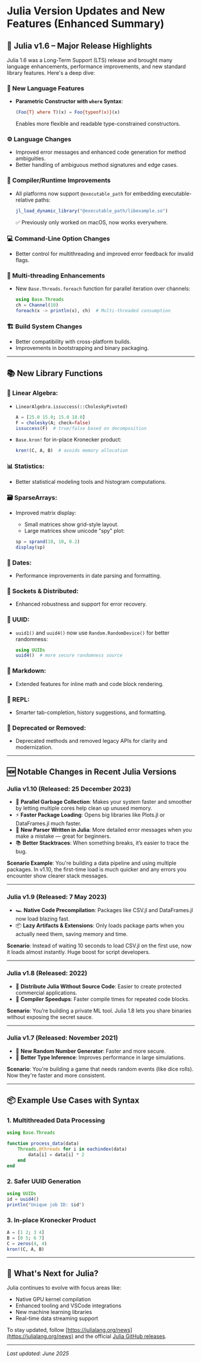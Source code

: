 # Julia Version Updates and New Features (Enhanced Summary)

## 📌 Julia v1.6 – Major Release Highlights

Julia 1.6 was a Long-Term Support (LTS) release and brought many language enhancements, performance improvements, and new standard library features. Here's a deep dive:

### 🚀 New Language Features

* **Parametric Constructor with `where` Syntax**:

  ```julia
  (Foo{T} where T)(x) = Foo{typeof(x)}(x)
  ```

  Enables more flexible and readable type-constrained constructors.

### ⚙️ Language Changes

* Improved error messages and enhanced code generation for method ambiguities.
* Better handling of ambiguous method signatures and edge cases.

### 🔧 Compiler/Runtime Improvements

* All platforms now support `@executable_path` for embedding executable-relative paths:

  ```julia
  jl_load_dynamic_library("@executable_path/libexample.so")
  ```

  ✅ Previously only worked on macOS, now works everywhere.

### 💻 Command-Line Option Changes

* Better control for multithreading and improved error feedback for invalid flags.

### 🧵 Multi-threading Enhancements

* New `Base.Threads.foreach` function for parallel iteration over channels:

  ```julia
  using Base.Threads
  ch = Channel(10)
  foreach(x -> println(x), ch)  # Multi-threaded consumption
  ```

### 🏗️ Build System Changes

* Better compatibility with cross-platform builds.
* Improvements in bootstrapping and binary packaging.

---

## 📚 New Library Functions

### 🧮 Linear Algebra:

* `LinearAlgebra.issuccess(::CholeskyPivoted)`

  ```julia
  A = [25.0 15.0; 15.0 18.0]
  F = cholesky(A; check=false)
  issuccess(F)  # true/false based on decomposition
  ```
* `Base.kron!` for in-place Kronecker product:

  ```julia
  kron!(C, A, B)  # avoids memory allocation
  ```

### 📊 Statistics:

* Better statistical modeling tools and histogram computations.

### 🗃️ SparseArrays:

* Improved matrix display:

  * Small matrices show grid-style layout.
  * Large matrices show unicode "spy" plot:

  ```julia
  sp = sprand(10, 10, 0.2)
  display(sp)
  ```

### 📆 Dates:

* Performance improvements in date parsing and formatting.

### 🔌 Sockets & Distributed:

* Enhanced robustness and support for error recovery.

### 🔗 UUID:

* `uuid1()` and `uuid4()` now use `Random.RandomDevice()` for better randomness:

  ```julia
  using UUIDs
  uuid4()  # more secure randomness source
  ```

### 📖 Markdown:

* Extended features for inline math and code block rendering.

### 🧪 REPL:

* Smarter tab-completion, history suggestions, and formatting.

### 🔄 Deprecated or Removed:

* Deprecated methods and removed legacy APIs for clarity and modernization.

---

## 🆕 Notable Changes in Recent Julia Versions

### Julia v1.10 (Released: 25 December 2023)

* 🔄 **Parallel Garbage Collection**: Makes your system faster and smoother by letting multiple cores help clean up unused memory.
* ⚡ **Faster Package Loading**: Opens big libraries like Plots.jl or DataFrames.jl much faster.
* 🧠 **New Parser Written in Julia**: More detailed error messages when you make a mistake — great for beginners.
* 📚 **Better Stacktraces**: When something breaks, it’s easier to trace the bug.

**Scenario Example**: You're building a data pipeline and using multiple packages. In v1.10, the first-time load is much quicker and any errors you encounter show clearer stack messages.

---

### Julia v1.9 (Released: 7 May 2023)

* 🏎️ **Native Code Precompilation**: Packages like CSV.jl and DataFrames.jl now load blazing fast.
* 📦 **Lazy Artifacts & Extensions**: Only loads package parts when you actually need them, saving memory and time.

**Scenario**: Instead of waiting 10 seconds to load CSV.jl on the first use, now it loads almost instantly. Huge boost for script developers.

---

### Julia v1.8 (Released: 2022)

* 🔐 **Distribute Julia Without Source Code**: Easier to create protected commercial applications.
* 🚀 **Compiler Speedups**: Faster compile times for repeated code blocks.

**Scenario**: You’re building a private ML tool. Julia 1.8 lets you share binaries without exposing the secret sauce.

---

### Julia v1.7 (Released: November 2021)

* 🎲 **New Random Number Generator**: Faster and more secure.
* 🧠 **Better Type Inference**: Improves performance in large simulations.

**Scenario**: You're building a game that needs random events (like dice rolls). Now they're faster and more consistent.

---

## 📦 Example Use Cases with Syntax

### 1. Multithreaded Data Processing

```julia
using Base.Threads

function process_data(data)
    Threads.@threads for i in eachindex(data)
        data[i] = data[i] * 2
    end
end
```

### 2. Safer UUID Generation

```julia
using UUIDs
id = uuid4()
println("Unique job ID: $id")
```

### 3. In-place Kronecker Product

```julia
A = [1 2; 3 4]
B = [0 5; 6 7]
C = zeros(4, 4)
kron!(C, A, B)
```

---

## 🔮 What's Next for Julia?

Julia continues to evolve with focus areas like:

* Native GPU kernel compilation
* Enhanced tooling and VSCode integrations
* New machine learning libraries
* Real-time data streaming support

To stay updated, follow [https://julialang.org/news](https://julialang.org/news) and the official [Julia GitHub releases](https://github.com/JuliaLang/julia/releases).

---

*Last updated: June 2025*
